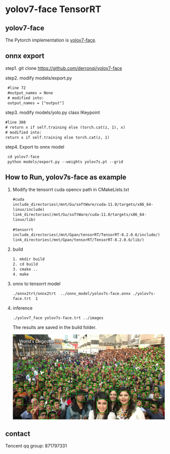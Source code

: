 # yolov7-face TensorRT

## yolov7-face

  The Pytorch implementation is [yolov7-face](https://github.com/derronqi/yolov7-face).

## **onnx export**

  step1.  git clone  https://github.com/derronqi/yolov7-face

  step2.  modify models/export.py

```
 #line 72
 #output_names = None
 # modified into:
 output_names = ["output"]
```

   step3.  modify models/yolo.py   class  IKeypoint

```
#line 308
# return x if self.training else (torch.cat(z, 1), x)
# modified into:
return x if self.training else torch.cat(z, 1)
```

  step4. Export to onnx model

```
 cd yolov7-face
 python models/export.py --weights yolov7s.pt --grid 
```

## How to Run, yolov7s-face  as example

1. Modify the tensorrt cuda opencv path in CMakeLists.txt

   ```
   #cuda 
   include_directories(/mnt/Gu/softWare/cuda-11.0/targets/x86_64-linux/include)
   link_directories(/mnt/Gu/softWare/cuda-11.0/targets/x86_64-linux/lib)

   #tensorrt 
   include_directories(/mnt/Gpan/tensorRT/TensorRT-8.2.0.6/include/)
   link_directories(/mnt/Gpan/tensorRT/TensorRT-8.2.0.6/lib/)
   ```
2. build

   ```
   1. mkdir build
   2. cd build
   3. cmake ..
   4. make

   ```
3. onnx  to tensorrt model

   ```
   ./onnx2trt/onnx2trt  ../onnx_model/yolov7s-face.onnx ./yolov7s-face.trt  1

   ```
4. inference

   ```
   ./yolov7_face yolov7s-face.trt ../images
   ```

   The results are saved in the build folder.

   ![image](result/test.jpg)

## contact

Tencent qq group:  871797331
